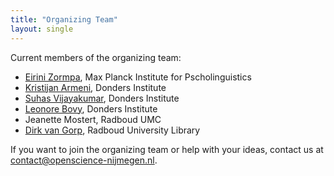 ```yaml
---
title: "Organizing Team"
layout: single
---
```


Current members of the organizing team:

- [Eirini Zormpa](https://www.mpi.nl/people/zormpa-eirini), Max Planck Institute for Pscholinguistics
- [Kristijan Armeni](https://www.ru.nl/english/people/armeni-k/), Donders Institute
- [Suhas Vijayakumar](http://suhasvijayakumar.in/), Donders Institute
- [Leonore Bovy](https://www.ru.nl/english/people/bovy-l/), Donders Institute
- Jeanette Mostert, Radboud UMC
- [Dirk van Gorp](https://www.ru.nl/english/people/gorp-d-van/), Radboud University Library


If you want to join the organizing team or help with your ideas, contact us at contact@openscience-nijmegen.nl.
